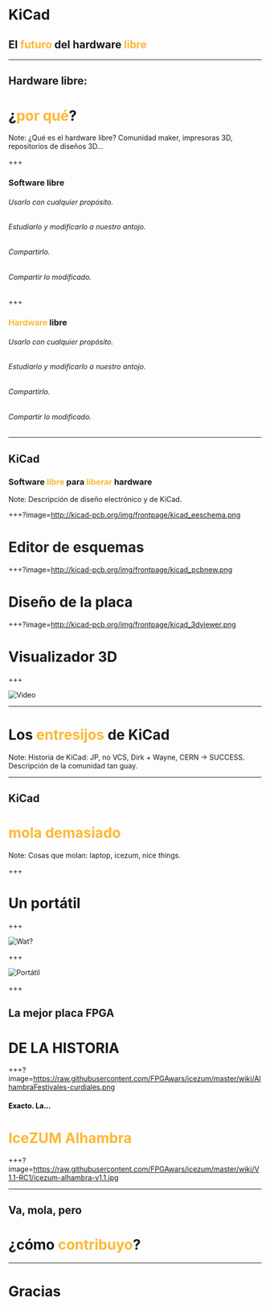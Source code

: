 # KiCad

## El <span style="color: #fdb833">futuro</span> del hardware <span style="color: #fdb833">libre</span>

---

## Hardware libre:
# ¿<span style="color: #fdb833">por qué</span>?

Note:
¿Qué es el hardware libre? Comunidad maker, impresoras 3D, repositorios de diseños 3D...

+++

### Software libre


###### Usarlo con cualquier propósito. <!-- .element: class="fragment" -->

###### Estudiarlo y modificarlo a nuestro antojo. <!-- .element: class="fragment" -->

###### Compartirlo. <!-- .element: class="fragment" -->

###### Compartir lo modificado. <!-- .element: class="fragment" -->

+++

### <span style="color: #fdb833">Hardware</span> libre


###### Usarlo con cualquier propósito. <!-- .element: class="fragment" -->

###### Estudiarlo y modificarlo a nuestro antojo. <!-- .element: class="fragment" -->

###### Compartirlo. <!-- .element: class="fragment" -->

###### Compartir lo modificado. <!-- .element: class="fragment" -->


---

## KiCad
### Software <span style="color: #fdb833">libre</span> para <span style="color: #fdb833">liberar</span> hardware

Note:
Descripción de diseño electrónico y de KiCad.

+++?image=http://kicad-pcb.org/img/frontpage/kicad_eeschema.png

# <span style="color: #222222">Editor de esquemas</span> <!-- .element: class="fragment" -->


+++?image=http://kicad-pcb.org/img/frontpage/kicad_pcbnew.png

# Diseño de la placa <!-- .element: class="fragment" -->

+++?image=http://kicad-pcb.org/img/frontpage/kicad_3dviewer.png

# Visualizador 3D <!-- .element: class="fragment" -->

+++

![Video](https://www.youtube.com/embed/D3it8wyJef0?start=15)

---

# Los <span style="color: #fdb833">entresijos</span> de KiCad

Note:
Historia de KiCad: JP, no VCS, Dirk + Wayne, CERN -> SUCCESS.
Descripción de la comunidad tan guay.

---

## KiCad
# <span style="color: #fdb833" class="fragment">mola demasiado</span>

Note:
Cosas que molan: laptop, icezum, nice things.

+++

# Un portátil

+++

![Wat?](http://memeshappen.com/media/created/-What-meme-12129.jpg)

+++

![Portátil](http://zdnet4.cbsistatic.com/hub/i/2017/02/03/e7539f37-a7f5-4afe-ae98-e227a3c77dcf/00d737230fb87690ef5f3777d9fa75af/olimexteres.jpg)

+++

## La mejor placa FPGA
# DE LA HISTORIA <!-- .element: class="fragment" -->

+++?image=https://raw.githubusercontent.com/FPGAwars/icezum/master/wiki/AlhambraFestivales-curdiales.png

#### <span style="color: #000000">Exacto. La... </span> <!-- .element: class="fragment" -->

# <span style="color: #fdb833">IceZUM Alhambra</span> <!-- .element: class="fragment" -->

+++?image=https://raw.githubusercontent.com/FPGAwars/icezum/master/wiki/V1.1-RC1/icezum-alhambra-v1.1.jpg

---

## Va, mola, pero
# <span class="fragment">¿cómo <span style="color: #fdb833">contribuyo</span>?</span>

---

# Gracias
